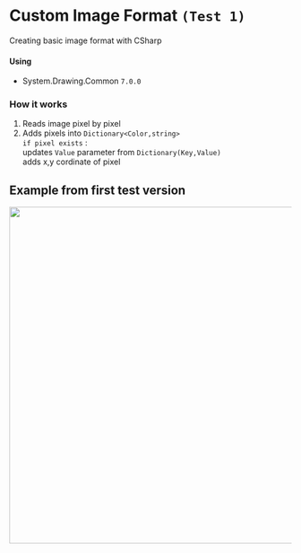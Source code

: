 # Custom Image Format `(Test 1)`
Creating basic image format with CSharp

#### Using
- System.Drawing.Common `7.0.0`

### How it works
1. Reads image pixel by pixel      
2. Adds pixels into `Dictionary<Color,string>`  
    `if pixel exists` :     
        updates `Value` parameter from `Dictionary(Key,Value)`  
        adds x,y cordinate of pixel 

## Example from first test version
<img width="600" height="600" src="https://github.com/REFUPANKER/CustomImageFormat/assets/68808212/046e21e2-3848-429b-841c-3804d9a3fbf7">
